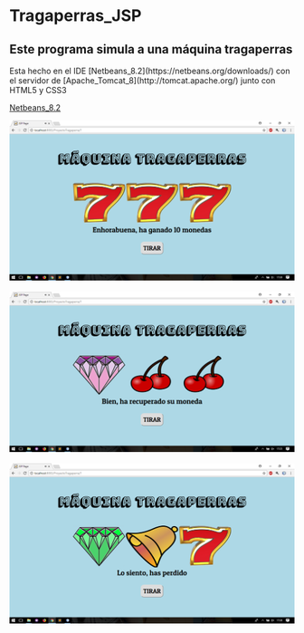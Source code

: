 ﻿# Tragaperras_JSP

## Este programa simula a una máquina tragaperras
<p>Esta hecho en el IDE [Netbeans_8.2](https://netbeans.org/downloads/) con el
servidor de [Apache_Tomcat_8](http://tomcat.apache.org/) junto con HTML5 y CSS3 </p>

[Netbeans_8.2](https://netbeans.org/downloads/)

<img src="img/1captura.png"> <br><br>
<img src="img/2captura.png"> <br><br>
<img src="img/3captura.png">
